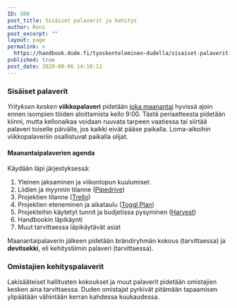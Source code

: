 ```yaml
---
ID: 500
post_title: Sisäiset palaverit ja kehitys
author: Roni
post_excerpt: ""
layout: page
permalink: >
  https://handbook.dude.fi/tyoskenteleminen-dudella/sisaiset-palaverit-ja-kehitys
published: true
post_date: 2020-08-06 14:18:11
---
```

<h3>Sisäiset palaverit</h3>

<i>Yrityksen kesken</i> <b>viikkopalaveri</b> pidetään <u>joka maanantai</u> hyvissä ajoin ennen isompien töiden aloittamista kello 9:00. Tästä periaatteesta pidetään kiinni, mutta kellonaikaa voidaan ruuvata tarpeen vaatiessa tai siirtää palaveri toiselle päivälle, jos kaikki eivät pääse paikalla. Loma-aikoihin viikkopalaveriin osallistuvat paikalla olijat.

<h4>Maanantaipalaverien agenda</h4>

Käydään läpi järjestyksessä:

<ol>
<li>Yleinen jaksaminen ja viikonlopun kuulumiset.</li>
<li>Liidien ja myynnin tilanne (<a href="https://handbook.dude.fi/tyoskenteleminen-dudella/tyokalut-workflow">Pipedrive</a>)</li>
<li>Projektien tilanne (<a href="https://handbook.dude.fi/tyoskenteleminen-dudella/tyokalut-workflow">Trello</a>)</li>
<li>Projektien eteneminen ja aikataulu (<a href="https://handbook.dude.fi/tyoskenteleminen-dudella/tyokalut-workflow">Toggl Plan</a>)</li>
<li>Projekteihin käytetyt tunnit ja budjetissa pysyminen (<a href="https://handbook.dude.fi/tyoskenteleminen-dudella/tyokalut-workflow">Harvest</a>)</li>
<li>Handbookin läpikäynti</li>
<li>Muut tarvittaessa läpikäytävät asiat</li>
</ol>

Maanantaipalaverin jälkeen pidetään brändiryhmän kokous (tarvittaessa) ja <b>devitsekki</b>, eli kehitystiimin palaveri (tarvittaessa).

<h3>Omistajien kehityspalaverit</h3>

Lakisääteiset hallitusten kokoukset ja muut palaverit pidetään omistajien kesken aina tarvittaessa. Duden omistajat pyrkivät pitämään tapaamisen ylipäätään vähintään kerran kahdessa kuukaudessa.